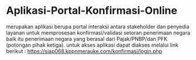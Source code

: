 # Aplikasi-Portal-Konfirmasi-Online
merupakan aplikasi berupa portal interaksi antara stakeholder dan penyedia layanan untuk memprosesan konfirmasi/validasi setoran penerimaan negara baik itu penerimaan negara yang berasal dari Pajak/PNBP/dan PFK (potongan pihak ketiga).
untuk akses aplikasi dapat diakses melalui link berikut : https://siap068.kppnmerauke.com/konfirmasi/login.php
